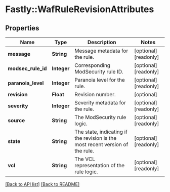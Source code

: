# Fastly::WafRuleRevisionAttributes

## Properties

| Name | Type | Description | Notes |
| ---- | ---- | ----------- | ----- |
| **message** | **String** | Message metadata for the rule. | [optional][readonly] |
| **modsec_rule_id** | **Integer** | Corresponding ModSecurity rule ID. | [optional][readonly] |
| **paranoia_level** | **Integer** | Paranoia level for the rule. | [optional][readonly] |
| **revision** | **Float** | Revision number. | [optional] |
| **severity** | **Integer** | Severity metadata for the rule. | [optional][readonly] |
| **source** | **String** | The ModSecurity rule logic. | [optional][readonly] |
| **state** | **String** | The state, indicating if the revision is the most recent version of the rule. | [optional][readonly] |
| **vcl** | **String** | The VCL representation of the rule logic. | [optional][readonly] |

[[Back to API list]](../../README.md#endpoints) [[Back to README]](../../README.md)

